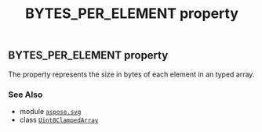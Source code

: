 ﻿---
title: BYTES_PER_ELEMENT property
second_title: Aspose.SVG for Python via .NET API References
description: 
type: docs
weight: 40
url: /python-net/aspose.svg/uint8clampedarray/bytes_per_element/
is_root: false
---

## BYTES_PER_ELEMENT property


The property represents the size in bytes of each element in an typed array.

### See Also
* module [`aspose.svg`](../../)
* class [`Uint8ClampedArray`](/svg/python-net/aspose.svg/uint8clampedarray)
